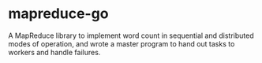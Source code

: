 # mapreduce-go
A MapReduce library to implement word count in sequential and distributed modes of operation, and wrote a master program to hand out tasks to workers and handle failures. 
